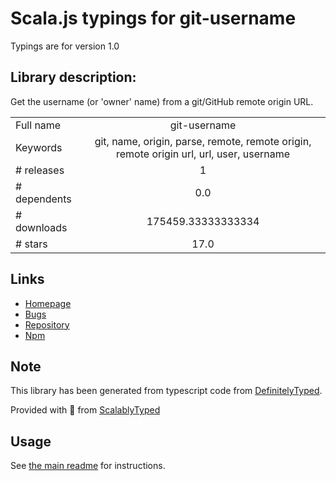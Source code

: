 
# Scala.js typings for git-username

Typings are for version 1.0

## Library description:
Get the username (or 'owner' name) from a git/GitHub remote origin URL.

|                    |                 |
| ------------------ | :-------------: |
| Full name          | git-username |
| Keywords           | git, name, origin, parse, remote, remote origin, remote origin url, url, user, username |
| # releases         | 1 |
| # dependents       | 0.0 |
| # downloads        | 175459.33333333334 |
| # stars            | 17.0 |

## Links
- [Homepage](https://github.com/jonschlinkert/git-username)
- [Bugs](https://github.com/jonschlinkert/git-username/issues)
- [Repository](https://github.com/jonschlinkert/git-username)
- [Npm](https://www.npmjs.com/package/git-username)
    


## Note
This library has been generated from typescript code from [DefinitelyTyped](https://definitelytyped.org).

Provided with :purple_heart: from [ScalablyTyped](https://github.com/oyvindberg/ScalablyTyped)

## Usage
See [the main readme](../../readme.md) for instructions.


